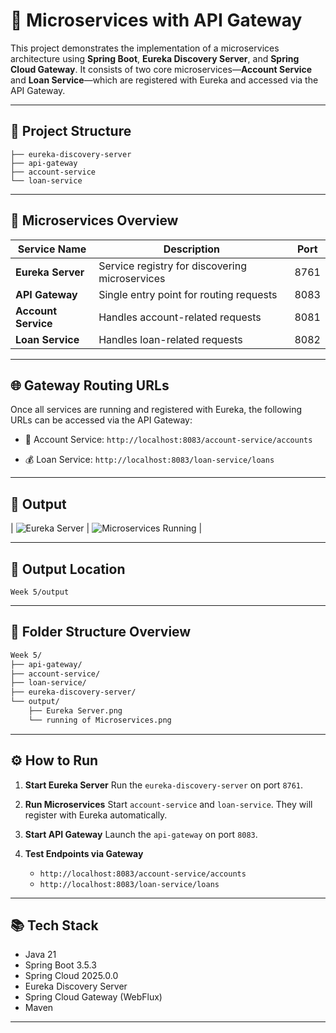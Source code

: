 
# 🧩 Microservices with API Gateway

This project demonstrates the implementation of a microservices architecture using **Spring Boot**, **Eureka Discovery Server**, and **Spring Cloud Gateway**. It consists of two core microservices—**Account Service** and **Loan Service**—which are registered with Eureka and accessed via the API Gateway.

---

## 🔧 Project Structure

```text
├── eureka-discovery-server
├── api-gateway
├── account-service
└── loan-service
````

---

## 🚀 Microservices Overview

| Service Name        | Description                                    | Port |
| ------------------- | ---------------------------------------------- | ---- |
| **Eureka Server**   | Service registry for discovering microservices | 8761 |
| **API Gateway**     | Single entry point for routing requests        | 8083 |
| **Account Service** | Handles account-related requests               | 8081 |
| **Loan Service**    | Handles loan-related requests                  | 8082 |

---

## 🌐 Gateway Routing URLs

Once all services are running and registered with Eureka, the following URLs can be accessed via the API Gateway:

* 🏦 Account Service:
  `http://localhost:8083/account-service/accounts`

* 💰 Loan Service:
  `http://localhost:8083/loan-service/loans`

---

## 📸 Output

\| ![Eureka Server](https://raw.githubusercontent.com/Suhana-Samanta/Cognizant-Digital-Nurture-4.0-JavaFSE-SupersetID-6403192-/main/Week%205/output/Eureka%20Server.png) |
 ![Microservices Running](https://raw.githubusercontent.com/Suhana-Samanta/Cognizant-Digital-Nurture-4.0-JavaFSE-SupersetID-6403192-/main/Week%205/output/running%20of%20Microservices.png) |

---

## 📁 Output Location

`Week 5/output`

---

## 📁 Folder Structure Overview

```bash
Week 5/
├── api-gateway/
├── account-service/
├── loan-service/
├── eureka-discovery-server/
└── output/
    ├── Eureka Server.png
    └── running of Microservices.png
```

---

## ⚙️ How to Run

1. **Start Eureka Server**
   Run the `eureka-discovery-server` on port `8761`.

2. **Run Microservices**
   Start `account-service` and `loan-service`. They will register with Eureka automatically.

3. **Start API Gateway**
   Launch the `api-gateway` on port `8083`.

4. **Test Endpoints via Gateway**

   * `http://localhost:8083/account-service/accounts`
   * `http://localhost:8083/loan-service/loans`

---

## 📚 Tech Stack

* Java 21
* Spring Boot 3.5.3
* Spring Cloud 2025.0.0
* Eureka Discovery Server
* Spring Cloud Gateway (WebFlux)
* Maven

---
